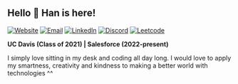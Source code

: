 <h2>Hello 👋 Han is here!</h2>

[![Website][1]](https://hanchilles.com)
[![Email][2]](mailto:contact@hanchilles.com)
[![LinkedIn][3]](https://www.linkedin.com/in/hannkn)
[![Discord][4]](https://discordapp.com/users/576632460339707925)
[![Leetcode][5]](https://leetcode.com/hanchilles)

**UC Davis (Class of 2021) | Salesforce (2022-present)**

I simply love sitting in my desk and coding all day long. I would love to apply my smartness, 
creativity and kindness to making a better world with technologies ^^

[1]: https://img.shields.io/badge/website-000000?style=for-the-badge&logo=About.me&logoColor=white
[2]: https://img.shields.io/badge/Gmail-D14836?style=for-the-badge&logo=gmail&logoColor=white
[3]: https://img.shields.io/badge/LinkedIn-0077B5?style=for-the-badge&logo=linkedin&logoColor=white
[4]: https://img.shields.io/badge/Discord-7289DA?style=for-the-badge&logo=discord&logoColor=white
[5]: https://img.shields.io/badge/-LeetCode-FFA116?style=for-the-badge&logo=LeetCode&logoColor=black

